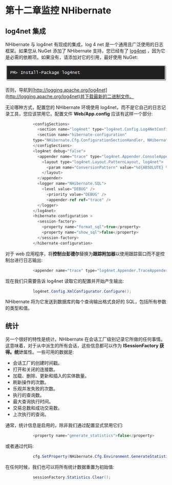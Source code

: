 # 第十二章监控 NHibernate

## log4net 集成

NHibernate 与 log4net 有现成的集成，log 4 net 是一个通用且广泛使用的日志框架。如果您从 NuGet 添加了 NHibernate 支持，您已经有了 [log4net](https://nuget.org/packages/log4net) ，因为它是必需的依赖项。如果没有，请添加对它的引用，最好使用 NuGet:

![](img/nonfigure_4_figure_26.png)

否则，导航到[http://logging.apache.org/log4net](http://logging.apache.org/log4net)并下载最新的二进制文件。

无论哪种方式，配置您的 NHibernate 环境使用 log4net，而不是它自己的日志记录工具，您应该禁用它。配置文件 **Web/App.config** 应该有这样一个部分:

```cs
            <configSections>
              <section name="log4net" type="log4net.Config.Log4NetConfigurationSectionHandler, log4net" />
              <section name="hibernate-configuration" 
            type="NHibernate.Cfg.ConfigurationSectionHandler, NHibernate" />
            </configSections>
            <log4net debug="false">
              <appender name="trace" type="log4net.Appender.ConsoleAppender, log4net">
                <layout type="log4net.Layout.PatternLayout, log4net">
                  <param name="ConversionPattern" value="%d{ABSOLUTE} %-5p %c{1}:%L - %m%n" />
                </layout>
              </appender>
              <logger name="NHibernate.SQL">
                <level value="DEBUG" />
                  <priority value="DEBUG" />
                  <appender-ref ref="trace" />
              </logger>
            </log4net>
            <hibernate-configuration >
              <session-factory>
                <property name="format_sql">true</property>
                <property name="show_sql">false</property>
              </session-factory>
            </hibernate-configuration>

```

对于 web 应用程序，将**控制台彭德尔**替换为**跟踪附加器**以使用跟踪窗口而不是控制台进行日志输出:

```cs
            <appender name="trace" type="log4net.Appender.TraceAppender, log4net">

```

现在我们只需要告诉 log4net 读取它的配置并开始产生输出:

```cs
            log4net.Config.XmlConfigurator.Configure();

```

NHibernate 将为它发送到数据库的每个查询输出格式良好的 SQL，包括所有参数的类型和值。

## 统计

另一个很好的特性是统计。NHibernate 在会话工厂级别记录它所做的任何事情。这意味着，对于从中派生的所有会话，这些信息都可以作为 **ISessionFactory 获得。统计**属性。一些可用的数据是:

*   会话工厂的创建时间戳。
*   打开和关闭的连接数。
*   加载、删除、更新和插入的实体数量。
*   刷新操作的次数。
*   乐观并发失败的次数。
*   执行的查询数。
*   最大查询执行时间。
*   交易总数和成功交易数。
*   上次执行的查询。

通常，统计信息是启用的，除非我们通过配置显式禁用它们:

```cs
            <property name="generate_statistics">false</property>

```

或者通过代码:

```cs
            cfg.SetProperty(NHibernate.Cfg.Environment.GenerateStatistics, Boolean.FalseString);

```

在任何时候，我们也可以将所有统计数据重置为初始值:

```cs
            sessionFactory.Statistics.Clear();

```
